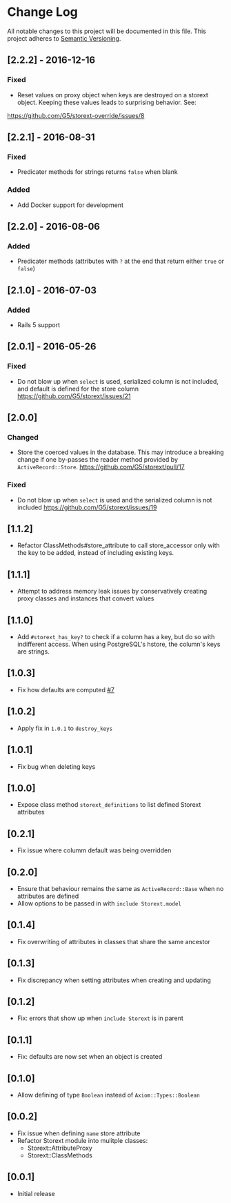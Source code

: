 # Change Log
All notable changes to this project will be documented in this file.
This project adheres to [Semantic Versioning](http://semver.org/).

## [2.2.2] - 2016-12-16
### Fixed
- Reset values on proxy object when keys are destroyed on a storext object. Keeping these values leads to surprising behavior. See:

https://github.com/G5/storext-override/issues/8

## [2.2.1] - 2016-08-31
### Fixed
- Predicater methods for strings returns `false` when blank

### Added
- Add Docker support for development

## [2.2.0] - 2016-08-06
### Added
- Predicater methods (attributes with `?` at the end that return either `true` or `false`)

## [2.1.0] - 2016-07-03
### Added
- Rails 5 support

## [2.0.1] - 2016-05-26
### Fixed
- Do not blow up when `select` is used, serialized column is not included, and default is defined for the store column https://github.com/G5/storext/issues/21

## [2.0.0]
### Changed
- Store the coerced values in the database. This may introduce a breaking change if one by-passes the reader method provided by `ActiveRecord::Store`. https://github.com/G5/storext/pull/17

### Fixed
- Do not blow up when `select` is used and the serialized column is not included https://github.com/G5/storext/issues/19

## [1.1.2]

- Refactor ClassMethods#store_attribute to call store_accessor only with the key to be added, instead of including existing keys.

## [1.1.1]

- Attempt to address memory leak issues by conservatively creating proxy classes and instances that convert values

## [1.1.0]

- Add `#storext_has_key?` to check if a column has a key, but do so with indifferent access. When using PostgreSQL's hstore, the column's keys are strings.

## [1.0.3]

- Fix how defaults are computed [#7](https://github.com/G5/storext/issues/7)

## [1.0.2]

- Apply fix in `1.0.1` to `destroy_keys`

## [1.0.1]

- Fix bug when deleting keys

## [1.0.0]

- Expose class method `storext_definitions` to list defined Storext attributes

## [0.2.1]

- Fix issue where columm default was being overridden

## [0.2.0]

- Ensure that behaviour remains the same as `ActiveRecord::Base` when no attributes are defined
- Allow options to be passed in with `include Storext.model`

## [0.1.4]

- Fix overwriting of attributes in classes that share the same ancestor

## [0.1.3]

- Fix discrepancy when setting attributes when creating and updating

## [0.1.2]

- Fix: errors that show up when `include Storext` is in parent

## [0.1.1]

- Fix: defaults are now set when an object is created

## [0.1.0]

- Allow defining of type `Boolean` instead of `Axiom::Types::Boolean`

## [0.0.2]

- Fix issue when defining `name` store attribute
- Refactor Storext module into mulitple classes:
  - Storext::AttributeProxy
  - Storext::ClassMethods

## [0.0.1]

- Initial release
